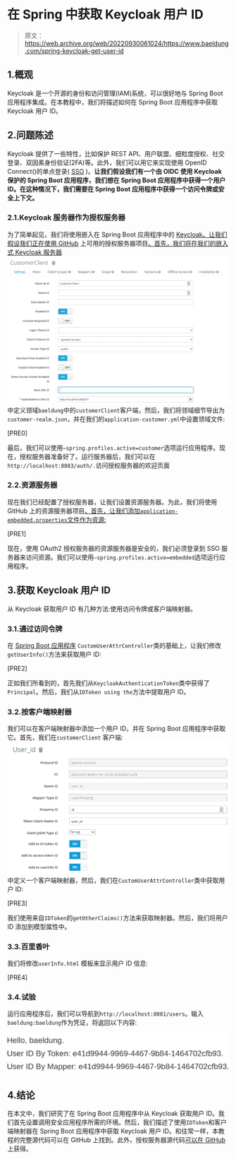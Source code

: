 # 在 Spring 中获取 Keycloak 用户 ID

> 原文：<https://web.archive.org/web/20220930061024/https://www.baeldung.com/spring-keycloak-get-user-id>

## 1.概观

Keycloak 是一个开源的身份和访问管理(IAM)系统，可以很好地与 Spring Boot 应用程序集成。在本教程中，我们将描述如何在 Spring Boot 应用程序中获取 Keycloak 用户 ID。

## 2.问题陈述

Keycloak 提供了一些特性，比如保护 REST API、用户联盟、细粒度授权、社交登录、双因素身份验证(2FA)等。此外，我们可以用它来实现使用 OpenID Connect()的单点登录( [SSO](/web/20220811170118/https://www.baeldung.com/java-sso-solutions) )。**让我们假设我们有一个由 OIDC 使用 Keycloak 保护的 Spring Boot 应用程序，我们想在 Spring Boot 应用程序中获得一个用户 ID。在这种情况下，我们需要在 Spring Boot 应用程序中获得一个访问令牌或安全上下文。**

### 2.1.Keycloak 服务器作为授权服务器

为了简单起见，我们将使用嵌入在 Spring Boot 应用程序中的 [Keycloak。让我们假设我们正在使用 GitHub](/web/20220811170118/https://www.baeldung.com/keycloak-embedded-in-spring-boot-app) 上可用的授权服务器项目[。首先，我们将在我们的嵌入式 Keycloak 服务器](https://web.archive.org/web/20220811170118/https://github.com/Baeldung/spring-security-oauth/tree/master/oauth-resource-server/authorization-server) [![](img/c946eac2d2043de44afb9bffb024116c.png)](/web/20220811170118/https://www.baeldung.com/wp-content/uploads/2022/05/keycloak-spring-boot.png) 中定义领域`baeldung`中的`customerClient`客户端，然后，我们将领域细节导出为`customer-realm.json`，并在我们的`application-customer.yml`中设置领域文件:

[PRE0]

最后，我们可以使用`–spring.profiles.active=customer`选项运行应用程序。现在，授权服务器准备好了。运行服务器后，我们可以在`http://localhost:8083/auth/.`访问授权服务器的欢迎页面

### 2.2.资源服务器

现在我们已经配置了授权服务器，让我们设置资源服务器。为此，我们将使用 GitHub 上的资源服务器项目[。首先，让我们添加`application-embedded.properties`文件作为资源:](/web/20220811170118/https://www.baeldung.com/spring-boot-keycloak)

[PRE1]

现在，使用 OAuth2 授权服务器的资源服务器是安全的，我们必须登录到 SSO 服务器来访问资源。我们可以使用`–spring.profiles.active=embedded`选项运行应用程序。

## 3.获取 Keycloak 用户 ID

从 Keycloak 获取用户 ID 有几种方法:使用访问令牌或客户端映射器。

### 3.1.通过访问令牌

在 [Spring Boot 应用程序](/web/20220811170118/https://www.baeldung.com/keycloak-custom-user-attributes) `CustomUserAttrController`类的基础上，让我们修改`getUserInfo()`方法来获取用户 ID:

[PRE2]

正如我们所看到的，首先我们从`KeycloakAuthenticationToken`类中获得了`Principal`。然后，我们从`IDToken using the`方法中提取用户 ID。

### 3.2.按客户端映射器

我们可以在客户端映射器中添加一个用户 ID，并在 Spring Boot 应用程序中获取它。首先，我们在`customerClient` 客户端: [![](img/e75b95592787b36d6d0f02b5fa31f229.png)](/web/20220811170118/https://www.baeldung.com/wp-content/uploads/2022/05/keycloak-spring-boot-2.png) 中定义一个客户端映射器，然后，我们在`CustomUserAttrController`类中获取用户 ID:

[PRE3]

我们使用来自`IDToken`的`getOtherClaims()`方法来获取映射器。然后，我们将用户 ID 添加到模型属性中。

### 3.3.百里香叶

我们将修改`userInfo.html` 模板来显示用户 ID 信息:

[PRE4]

### 3.4.试验

运行应用程序后，我们可以导航到`http://localhost:8081/users`。输入`baeldung:baeldung`作为凭证，将返回以下内容:

[![](img/2f105f1a7ad6f8fc0530175fbe9d080b.png)](/web/20220811170118/https://www.baeldung.com/wp-content/uploads/2022/05/keycloak-spring-boot-3.png)

## 4.结论

在本文中，我们研究了在 Spring Boot 应用程序中从 Keycloak 获取用户 ID。我们首先设置调用安全应用程序所需的环境。然后，我们描述了使用`IDToken`和客户端映射器在 Spring Boot 应用程序中获取 Keycloak 用户 ID。和往常一样，本教程的完整源代码可以在 GitHub 上找到。此外，授权服务器源代码[可以在 GitHub](https://web.archive.org/web/20220811170118/https://github.com/Baeldung/spring-security-oauth/tree/master/oauth-resource-server/authorization-server) 上获得。